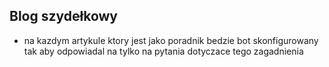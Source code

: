 ## Blog szydełkowy
- na kazdym artykule ktory jest jako poradnik bedzie bot skonfigurowany tak aby odpowiadal na tylko na pytania dotyczace tego zagadnienia